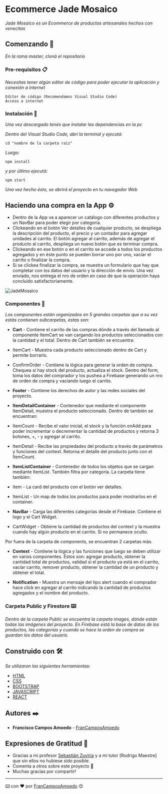 # Ecommerce Jade Mosaico

_Jade Mosaico es un Ecommerce de productos artesanales hechos con venecitas_

## Comenzando 🚀

_En la rama master, cloná el repositorio_

### Pre-requisitos 📋

_Necesitas tener algún editor de código para poder ejecutar la aplicación y conexión a internet_

```
Editor de código (Recomendamos Visual Studio Code)
Acceso a internet
```

### Instalación 🔧

_Una vez descargado tenés que instalar las dependencias en la pc_

_Dentro del Visual Studio Code, abrí la terminal y ejecutá:_

```
cd "nombre de la carpeta raíz"
```

_Luego:_

```
npm install
```

_y por último ejecutá:_

```
npm start
```

_Una vez hecho ésto, se abrirá el proyecto en tu navegador Web_

## Haciendo una compra en la App ⚙️

* Dentro de la App va a aparecer un catálogo con diferentes productos y un NavBar para poder elegir por categoría. 
* Clickeando en el botón Ver detalles de cualquier producto, se despliega la descripción del producto, el precio y un contador para agregar unidades al carrito. El botón agregar al carrito, además de agregar el producto al carrito, despliega un nuevo botón que es terminar compra. 
* Clickeando en ese botón o en el carrito se accede a todos los productos agregados y en éste punto se pueden borrar uno por uno, vaciar el carrito o finalizar la compra.
* Si se clickea finalizar la compra, se muestra un formulario que hay que completar con los datos del usuario y la dirección de envío. Una vez enviado, nos entrega el nro de orden en caso de que la operación haya concluido satisfactoriamente.

![JadeMosaico](https://user-images.githubusercontent.com/89227073/168498543-b2cfc52a-fdfc-4e48-8212-22955dca8bec.gif)

### Componentes 🔩

_Los componentes están organizados en 5 grandes carpetas que a su vez estás contienen subcarpetas, éstas son:_

* **Cart** - Contiene el carrito de las compras dónde a través del llamado al componente ItemCart se van cargando los productos seleccionados con la cantidad y el total.
Dentro de Cart también se encuentra:
* ItemCart - Muestra cada producto seleccionado dentro de Cart y permite borrarlo.
* ConfirmOrder - Contiene la lógica para generar la orden de compra. Chequea si hay stock del producto, actualiza el stock. Dentro del form, toma los datos del comprador y los pushea a Firebase generando un nro de orden de compra y vaciando luego el carrito.

* **Footer** - Contiene los derechos de autor y las redes sociales del proyecto.

* **ItemDetailContainer** - Contenedor que mediante el componente ItemDetail, muestra el producto seleccionado.
Dentro de también se encuentran:
* ItemCount - Recibe el valor inicial, el stock y la función onAdd para poder incrementar o decrementar la cantidad de productos y retorna 3 botones, +, - y agregar al carrito.
* ItemDetail - Recibe las propiedades del producto a través de parámetros y funciones del context. Retorna el detalle del producto junto con el ItemCount.

* **ItemListContainer** - Contenedor de todos los objetos que se cargan mediante ItemList. También filtra por categoría.
La carpeta tiene también:
* Item - La card del producto con el botón ver detalles.
* ItemList - Un map de todos los productos para poder mostrarlos en el container.

* **NavBar** - Carga las diferentes categorías desde el Firebase. Contiene el logo y el Cart Widget.
* CartWidget - Obtiene la cantidad de productos del context y la muestra cuando hay algún producto en el carrito. Si no permanece oculto.

Por fuera de la carpeta de components, se encuentran 2 carpetas más.

* **Context** - Contiene la lógica y las funciones que luego se deben utilizar en varios componentes. Éstos son: agregar producto, obtener la cantidad total de productos, validad si el producto ya está en el carrito, vaciar carrito, remover producto, obtener la cantidad de un producto y obtener el total.

* **Notification** - Muestra un mensaje del tipo alert cuando el comprador hace click en agregar al carrito indicando la cantidad de productos agregados y el nombre del producto.

### Carpeta Public y Firestore ⌨️

_Dentro de la carpeta Public se encuentra la carpeta images, dónde están todas las imágenes del proyecto.
En Firebase está la base de datos de los productos, las categorías y cuando se hace la orden de compra se guardan los datos del usuario._

## Construido con 🛠️

_Se utilizaron las siguientes herramientas:_

* [HTML](https://developer.mozilla.org/es/docs/Web/HTML)
* [CSS](https://developer.mozilla.org/es/docs/Web/CSS)
* [BOOTSTRAP](https://getbootstrap.com/)
* [JAVASCRIPT](https://developer.mozilla.org/es/docs/Web/JavaScript)
* [REACT](https://es.reactjs.org/docs/getting-started.html)

## Autores ✒️

* **Francisco Campos Amoedo** - [FranCamposAmoedo](https://github.com/FranCamposAmoedo)

## Expresiones de Gratitud 🎁

* Gracias a mi profesor [Sebastián Zuviria](https://github.com/szuviria) y a mi tutor [Rodrigo Maestre] que sin ellos no hubiese sido posible.
* Comenta a otros sobre este proyecto 📢
* Muchas gracias por compartir!
---
⌨️ con ❤️ por [FranCamposAmoedo](https://github.com/FranCamposAmoedo) 😊
